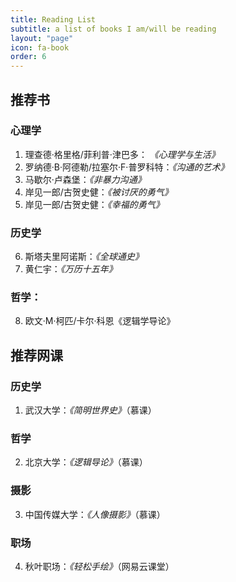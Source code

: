 ```yaml
---
title: Reading List
subtitle: a list of books I am/will be reading
layout: "page"
icon: fa-book
order: 6
---
```


## 推荐书
### 心理学
1. 理查德·格里格/菲利普·津巴多： *《心理学与生活》*
2. 罗纳德·B·阿德勒/拉塞尔·F·普罗科特：*《沟通的艺术》*
3. 马歇尔·卢森堡：*《非暴力沟通》*
4. 岸见一郎/古贺史健：*《被讨厌的勇气》*
5. 岸见一郎/古贺史健：*《幸福的勇气》*

### 历史学
6. 斯塔夫里阿诺斯：*《全球通史》*
7. 黄仁宇：*《万历十五年》*

### 哲学：
8. 欧文·M·柯匹/卡尔·科恩《逻辑学导论》

## 推荐网课

### 历史学
1. 武汉大学：*《简明世界史》*（慕课）

### 哲学
2. 北京大学：*《逻辑导论》*（慕课）

### 摄影
3. 中国传媒大学：*《人像摄影》*（慕课）

### 职场
4. 秋叶职场：*《轻松手绘》*（网易云课堂）
